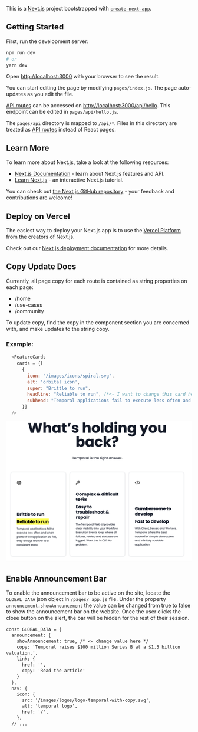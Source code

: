 This is a [Next.js](https://nextjs.org/) project bootstrapped with [`create-next-app`](https://github.com/vercel/next.js/tree/canary/packages/create-next-app).

## Getting Started

First, run the development server:

```bash
npm run dev
# or
yarn dev
```

Open [http://localhost:3000](http://localhost:3000) with your browser to see the result.

You can start editing the page by modifying `pages/index.js`. The page auto-updates as you edit the file.

[API routes](https://nextjs.org/docs/api-routes/introduction) can be accessed on [http://localhost:3000/api/hello](http://localhost:3000/api/hello). This endpoint can be edited in `pages/api/hello.js`.

The `pages/api` directory is mapped to `/api/*`. Files in this directory are treated as [API routes](https://nextjs.org/docs/api-routes/introduction) instead of React pages.

## Learn More

To learn more about Next.js, take a look at the following resources:

- [Next.js Documentation](https://nextjs.org/docs) - learn about Next.js features and API.
- [Learn Next.js](https://nextjs.org/learn) - an interactive Next.js tutorial.

You can check out [the Next.js GitHub repository](https://github.com/vercel/next.js/) - your feedback and contributions are welcome!

## Deploy on Vercel

The easiest way to deploy your Next.js app is to use the [Vercel Platform](https://vercel.com/new?utm_medium=default-template&filter=next.js&utm_source=create-next-app&utm_campaign=create-next-app-readme) from the creators of Next.js.

Check out our [Next.js deployment documentation](https://nextjs.org/docs/deployment) for more details.


## Copy Update Docs

Currently, all page copy for each route is contained as string properties on each page:

- /home
- /use-cases
- /community

To update copy, find the copy in the component section you are concerned with, and make updates to the string copy.

### Example:

```javascript
  <FeatureCards
    cards = {[
      {
        icon: "/images/icons/spiral.svg",
        alt: 'orbital icon',
        super: "Brittle to run",
        headline: "Reliable to run", /*<- I want to change this card heading */
        subhead: "Temporal applications fail to execute less often and when parts of the application do fail, they always recover to a consistent state."
      }]
  />
```

![example component image](public/images/readme-example-img-1.png)

## Enable Announcement Bar

To enable the announcement bar to be active on the site, locate the `GLOBAL_DATA` json object in `/pages/_app.js` file. Under the property `announcement.showAnnouncement` the value can be changed from true to false to show the announcement bar on the website. Once the user clicks the close button on the alert, the bar will be hidden for the rest of their session.

```
const GLOBAL_DATA = {
  announcement: {
    showAnnouncement: true, /* <- change value here */
    copy: 'Temporal raises $100 million Series B at a $1.5 billion valuation.',
    link: {
      href: '',
      copy: 'Read the article'
    }
  },
  nav: {
    icon: {
      src: '/images/logos/logo-temporal-with-copy.svg',
      alt: 'temporal logo',
      href: '/',
    },
  // ...
```